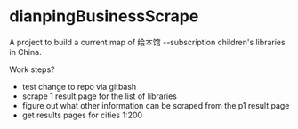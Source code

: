 # dianpingBusinessScrape
A project to build a current map of 绘本馆 --subscription children's libraries in China.

Work steps?
* test change to repo via gitbash
* scrape 1 result page for the list of libraries
* figure out what other information can be scraped from the p1 result page
* get results pages for cities 1:200
